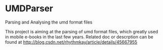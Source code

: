 # UMDParser
Parsing and Analysing the umd format files

This project is aiming at the parsing of umd format files, which greatly used in mobile e-books in the last few years.
Related doc or descrption can be found at http://blog.csdn.net/rhythmkay/article/details/45667955
